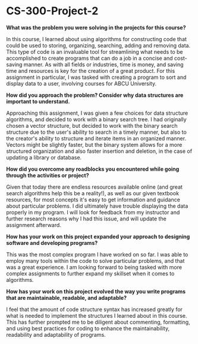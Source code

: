 # CS-300-Project-2

**What was the problem you were solving in the projects for this course?**

In this course, I learned about using algorithms for constructing code that could be used to storing, organizing, searching, adding and removing data. This type of code is an invaluable tool for streamlining what needs to be accomplished to create programs that can do a job in a concise and cost-saving manner. As with all fields or industries, time is money, and saving time and resources is key for the creation of a great product. For this assignment in particular, I was tasked with creating a program to sort and display data to a user, involving courses for ABCU University. 

**How did you approach the problem? Consider why data structures are important to understand.**

Approaching this assignment, I was given a few choices for data structure algorithms, and decided to work with a binary search tree. I had originally chosen a vector structure, but decided to work with the binary search structure due to the user's ability to search in a timely manner, but also to the creator's ability to structure and iterate items in an organized manner. Vectors might be slightly faster, but the binary system allows for a more structured organization and also faster insertion and deletion, in the case of updating a library or database.  

**How did you overcome any roadblocks you encountered while going through the activities or project?**

Given that today there are endless resources available online (and great search algorithms help this be a reality!), as well as our given textbook resources, for most concepts it's easy to get information and guidance about particular problems. I did ultimately have trouble displaying the data properly in my program. I will look for feedback from my instructor and further research reasons why I had this issue, and will update the assignment afterward. 

**How has your work on this project expanded your approach to designing software and developing programs?**

This was the most complex program I have worked on so far. I was able to employ many tools within the code to solve particular problems, and that was a great experience. I am looking forward to being tasked with more complex assignments to further expand my skillset when it comes to algorithms. 

**How has your work on this project evolved the way you write programs that are maintainable, readable, and adaptable?**

I feel that the amount of code structure syntax has increased greatly for what is needed to implement the structures I learned about in this course. This has further prompted me to be diligent about commenting, formatting, and using best practices for coding to enhance the maintainability, readability and adaptability of programs. 
